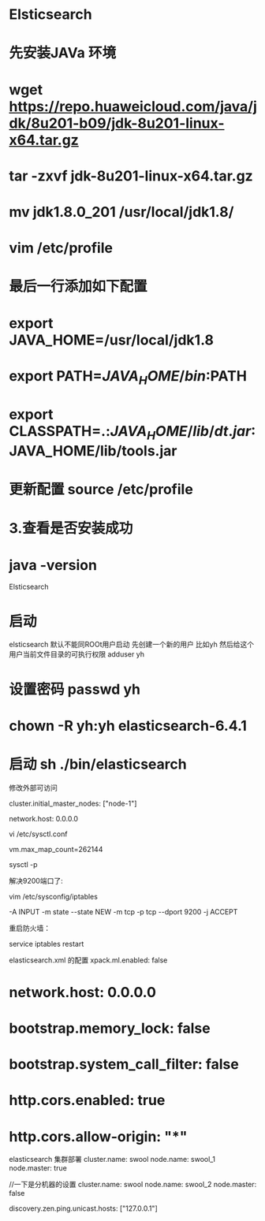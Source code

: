 # Elsticsearch
# 先安装JAVa 环境 
# wget https://repo.huaweicloud.com/java/jdk/8u201-b09/jdk-8u201-linux-x64.tar.gz
# tar -zxvf jdk-8u201-linux-x64.tar.gz 
# mv jdk1.8.0_201 /usr/local/jdk1.8/
# vim /etc/profile
# 最后一行添加如下配置
# export JAVA_HOME=/usr/local/jdk1.8
# export PATH=$JAVA_HOME/bin:$PATH
# export CLASSPATH=.:$JAVA_HOME/lib/dt.jar:$JAVA_HOME/lib/tools.jar

# 更新配置 source /etc/profile
# 3.查看是否安装成功
# java -version

Elsticsearch
#  启动 
elsticsearch 默认不能同ROOt用户启动
先创建一个新的用户 比如yh 然后给这个用户当前文件目录的可执行权限
adduser yh 
# 设置密码 passwd yh
# chown -R yh:yh elasticsearch-6.4.1
# 启动 sh ./bin/elasticsearch 
修改外部可访问

cluster.initial_master_nodes: ["node-1"]

network.host: 0.0.0.0

vi /etc/sysctl.conf

vm.max_map_count=262144

sysctl -p

解决9200端口了:

vim /etc/sysconfig/iptables

-A INPUT -m state --state NEW -m tcp -p tcp --dport 9200 -j ACCEPT

重启防火墙：

service iptables restart

elasticsearch.xml 的配置 xpack.ml.enabled: false
# network.host: 0.0.0.0
# bootstrap.memory_lock: false
# bootstrap.system_call_filter: false
# http.cors.enabled: true
# http.cors.allow-origin: "*"

elasticsearch 集群部署
cluster.name: swool
node.name: swool_1
node.master: true

//一下是分机器的设置
cluster.name: swool
node.name: swool_2
node.master: false

discovery.zen.ping.unicast.hosts: ["127.0.0.1"]


